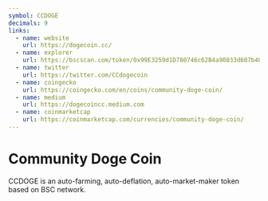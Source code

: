 ```yaml
---
symbol: CCDOGE
decimals: 9
links:
  - name: website
    url: https://dogecoin.cc/
  - name: explorer
    url: https://bscscan.com/token/0x99E3259d1D780746c62B4a90833d607b40Fb36Ce
  - name: twitter
    url: https://twitter.com/CCdogecoin
  - name: coingecko
    url: https://coingecko.com/en/coins/community-doge-coin/
  - name: medium
    url: https://dogecoincc.medium.com
  - name: coinmarketcap
    url: https://coinmarketcap.com/currencies/community-doge-coin/
---
```


# Community Doge Coin

CCDOGE is an auto-farming, auto-deflation, auto-market-maker token based on BSC network.
